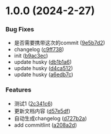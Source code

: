 # 1.0.0 (2024-2-27)


### Bug Fixes

* 是否需要携带这次的commit ([9e5b7d2](https://github.com/Zuowendong/commitlint-cli-demo/commit/9e5b7d243f573779b79113958eaf3fa7fe1b7e9e))
* changelog ([c9ff738](https://github.com/Zuowendong/commitlint-cli-demo/commit/c9ff7386ba5ab1783311db56aedc4914df9ed615))
* init ([b9ac3ec](https://github.com/Zuowendong/commitlint-cli-demo/commit/b9ac3ec0059b6ea82596c9f2c4fb03b1cfd9628f))
* update husky ([db1b1a6](https://github.com/Zuowendong/commitlint-cli-demo/commit/db1b1a65d1a4149addbf5a70baa1f94d87396c0e))
* update husky ([d4ca512](https://github.com/Zuowendong/commitlint-cli-demo/commit/d4ca5125c3659fa9147444297909d1b144e091d5))
* update husky ([a6edb7c](https://github.com/Zuowendong/commitlint-cli-demo/commit/a6edb7c3443add392d37096d869b909abb86f5f8))


### Features

* 测试1 ([2c341c6](https://github.com/Zuowendong/commitlint-cli-demo/commit/2c341c64dbd913417cb3e5c3a36fca2e84bfeeeb))
* 更新文档内容 ([d57e5df](https://github.com/Zuowendong/commitlint-cli-demo/commit/d57e5df55cf221a0e3f8a0b74303a1c44bc0c3c4))
* 自动生成changelog ([d727b2a](https://github.com/Zuowendong/commitlint-cli-demo/commit/d727b2a751d6081876c9ba04bc0688114f94cc30))
* add commitlint ([a208a2d](https://github.com/Zuowendong/commitlint-cli-demo/commit/a208a2d1c3dfc38901f04aafffe33ddde6990858))



